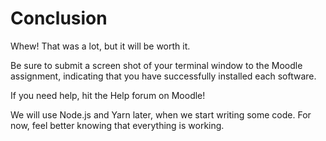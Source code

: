 # Conclusion

Whew! That was a lot, but it will be worth it.

Be sure to submit a screen shot of your terminal window to the Moodle assignment, indicating that you have successfully installed each software.

If you need help, hit the Help forum on Moodle!

We will use Node.js and Yarn later, when we start writing some code. For now, feel better knowing that everything is working.